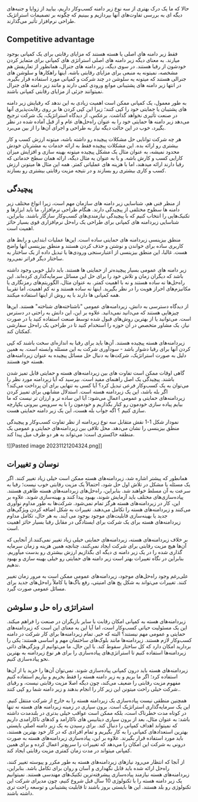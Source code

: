 حالا که ما یک درک بهتری از سه نوع زیر دامنه کسب‌وکار داریم، بیایید از زوایا و جنبه‌های دیگه ای به بررسی تفاوت‌های آنها بپردازیم و ببینیم که چگونه بر تصمیمات استراتژیک طراحی نرم‌افزار تأثیر می‌گذارند.

## Competitive advantage

فقط زیر دامنه های اصلی یا هسته هستند که مزایای رقابتی برای یک کمپانی بوجود میارند. به معنای دیگه زیر دامنه های اصلی استراتژی های کمپانی برای متمایز کردن خودشون از رقبا هستند. 
در سوی دیگه، زیر دامنه های جنرال، همانطور از تعاریفش هم مشخصه، نمیتونه یه منبعی برای مزایای رقابتی باشه. اینها راهکارها و سلوشن های جنرالی هستند که میتونه یه سلوشن در چند شرکت و کمپانی مورد استفاده قرار بگیره. 
در انتها زیر دامنه های پشتیبانی موانع ورودی کمی دارند و مانند زیر دامنه های جنرال نمیتوانند جزئی از مزایای رقابتی کمپانی باشند. 

به طور معمول، یک کمپانی ممکن است اهمیت زیادی به این ندهد که رقبایش زیر دامنه های پشتیبان یا حمایتی خود را کپی کنند؛ زیرا این کپی کردن ها بر روی رقابت‌پذیری آنها در صنعت تأثیری نخواهد گذاشت. برعکس، از دیدگاه استراتژیک، یک شرکت ترجیح می‌دهد زیر دامنه ها حمایتی خود را به عنوان راه‌حل‌های عام و از قبل آماده‌ شده در نظر بگیرد، خوب در این حالت دیگه نیاز به طراحی و اجرای آن‌ها را از بین می‌برد. 

هر چه شرکت توانایی حل مشکلات پیچیده رو داشته باشه، میتونه ارزش کسب و کار بیشتری رو ارائه بده. این مشکلات پیچیده فقط به ارائه خدمات به مشتریان خودش محدود نمیشه، به عنوان مثال یک مشکل پیچیده میتونه بهینه سازی و افزایش میزان کارایی کسب و کارش باشه. و یا به عنوان یه مثال دیگه، ارائه همان سطح خدماتی که رقبا دارند ارائه میدهند، اما با هزینه های عملیاتی کمتر. همه این مثال ها میتونن ارزش کسب و کاری بیشتری رو بسازند و در نتیجه مزیت رقابتی بیشتری رو بسازند.

## پیچیدگی

از منظر فنی هم، شناسایی زیر دامنه های سازمان مهم است، زیرا انواع مختلف زیر دامنه ها سطوح مختلفی از پیچیدگی دارند. هنگام طراحی نرم‌افزار، ما باید ابزارها و تکنیک‌هایی را انتخاب کنیم که با پیچیدگی نیازمندی‌های کسب‌وکار سازگار باشند. بنابراین، شناسایی زیردامنه های کمپانی برای طراحی یک راه‌حل نرم‌افزاری قوی بسیار حائز اهمیت است.

منطق بیزینسی زیردامنه های حمایتی ساده است. این‌ها عملیات ابتدایی و رابط های کاربری ساده برای خواندن و نوشتن و حذف کردن هستند و منطق بیزینسی آنها واضح هست. غالبا، این منطق بیزینسی از اعتبارسنجی ورودی‌ها یا تبدیل داده از یک ساختار به ساختار دیگر فراتر نمی‌رود.

زیر دامنه های عمومی بسیار پیچیده‌تر از حمایتی ها هستند. باید دلیل خوبی وجود داشته باشد که دیگران زمان و تلاش خود را برای حل این مسائل سرمایه‌گذاری کرده‌اند. این راه‌حل‌ها نه ساده هستند و نه با اهمیت کمتر. به عنوان مثال، الگوریتم‌های رمزنگاری یا مکانیزم‌های احراز هویت را در نظر بگیرید. اینها نه ساده هستند و نه کم اهمیت، اما تقریبا همه کمپانی ها دارند با یه روش از اینها استفاده میکنند.

از دیدگاه دسترسی به دانش، زیردامنه‌های عمومی "ناشناخته‌های شناخته" هستند. این‌ها چیزهایی هستند که می‌دانید نمی‌دانید. علاوه بر این، این دانش به راحتی در دسترس است. می‌توانید یا از بهترین روش‌های قبول شده توسط صنعت استفاده کنید یا در صورت نیاز، یک مشاور متخصص در آن حوزه را استخدام کنید تا در طراحی یک راه‌حل سفارشی کمکتان کند.

زیردامنه‌های هسته پیچیده هستند. آن‌ها باید برای رقبا به اندازه‌ای سخت باشند که کپی کردن آنها برای رقبا دشوار باشد - سودآوری شرکت به این مسئله وابسته است. به همین دلیل به صورت استراتژیک، شرکت‌ها به دنبال حل مسائل پیچیده به عنوان زیردامنه‌های هسته خود هستند.

گاهی اوقات ممکن است تفاوت های بین زیردامنه‌های هسته و حمایتی قابل تمیز شدن باشند. پیچیدگی یک اصل راهنمای مفید است. بپرسید که آیا زیردامنه مورد نظر را می‌توان به یک کسب‌وکار فرعی تبدیل کرد؟ آیا کسی به تنهایی برای آن پرداخت می‌کند؟ اگر بله باشد، این یک زیردامنه هسته است. استدلال مشابهی برای تمییز کردن زیردامنه‌های حمایتی و عمومی اعمال می‌شود: آیا این ساده تر و ارزان تر نیست که ما بیایم پیاده سازی خودمون رو کنار بگذازیم و خودمون را با یه سرویس بیرونی یکپارچه سازی کنیم ؟ اگه جواب بله هست، این یک زیر دامنه حمایتی هست.

نمودار شکل 1-1 نقش متقابل سه نوع زیردامنه از نظر تفاوت کسب‌وکار و پیچیدگی منطق بیزینسی را نشان می‌دهد. محل تلاقی بین زیردامنه‌های حمایتی و عمومی یک منطقه خاکستری است: می‌تواند به هر دو طرف میل پیدا کند.


![[Pasted image 20231121204324.png]]

## نوسان و تغییرات

همانطور که پیشتر اشاره شد، زیردامنه‌های هسته ممکن است خیلی زیاد تغییر کنند. اگر یک مسئله یا مشکل در تلاش اول حل شود، احتمالاً یک مزیت رقابتی خوب نیست؛ رقبا به سرعت به آن مسلط خواهند شد. بنابراین، راه‌حل‌های زیردامنه‌های هسته ظاهری هستند. پیاده‌سازی‌های مختلف باید آزمایش شوند، بهبود پیدا کنند و بهینه‌سازی شوند. علاوه بر این، کار در زیردامنه‌های هسته هرگز تمام نمی‌شود. شرکت‌ها به طور مداوم نوآوری می‌کنند و زیردامنه‌های هسته را تکامل می‌دهند. تغییرات به شکل اضافه کردن ویژگی‌های جدید یا بهینه‌سازی قابلیت‌های موجود بوجود می آیند. به هر حال، تکامل مداوم زیردامنه‌های هسته برای یک شرکت برای ایستادگی در مقابل رقبا بسیار حائز اهمیت است.


بر خلاف زیردامنه‌های هسته، زیردامنه‌های حمایتی خیلی زیاد تغییر نمی‌کنند.از آنجایی که آن‌ها هیچ مزیت رقابتی برای شرکت ایجاد نمی‌کنند، چنانچه همین هزینه و زمان سرمایه گذاری شده را در یک زیر دامنه ی دیگه ای بگذازیم ارزش بیشتری رو بدست میآوریم. بنابراین در نگاه تغییرات بهتر است زیر دامنه های حمایتی رو خیلی بهینه سازی و بهبود ندهیم.

علی‌رغم وجود راه‌حل‌های موجود، زیردامنه‌های عمومی ممکن است به مرور زمان تغییر کنند. تغییرات می‌تواند به شکل پچ های امنیتی، رفع باگ‌ها یا کاملاً راه‌حل‌های جدید برای مسائل عمومی صورت گیرد.


## استراتژی راه حل و سلوشن

زیردامنه‌های هسته به کمپانی امکان رقابت با سایر بازیگران در صنعت را فراهم میکند. این یک مسئولیت حیاتی کسب‌وکار است، اما آیا این به معنای این است که زیردامنه‌های حمایتی و عمومی مهم نیستند؟ البته که خیر. 
تمام زیردامنه‌ها برای کار شرکت در دامنه کسب‌وکار لازم هستند. زیردامنه‌ها مانند بلوک‌های ساختمان مهم و اساسی هستند: یکی را بردارید امکان دارد که کل ساختار سقوط کند. با این حال، ما می‌توانیم از ویژگی‌های ذاتی زیردامنه‌ها استفاده کنیم تا استراتژی‌های پیاده‌سازی را برای هر نوع زیردامنه به بهترین نحو پیاده‌سازی کنیم.

زیردامنه‌های هسته باید درون کمپانی پیاده‌سازی شوند. نمی‌توان آن‌ها را خرید یا از آن‌ها استفاده کرد؛ اگر ما بریم و یه زیر دامنه هسته را فقط بخریم و بیاریم استفاده کنیم مفهوم مزیت رقابتی را ضعیف می‌کند، چون دیگه اصلا مزیت رقابتی نیست، و رقبای شرکت خیلی راحت میتونن این زیر کار را انجام بدهند و زیر دامنه شما رو کپی کنند..

همچنین منطقی نیست پیاده‌سازی یک زیردامنه هسته را به خارج از شرکت منتقل کنیم. این یک سرمایه‌گذاری استراتژیک است. برون سپاری در زمینه زیردامنه های هسته نه تنها در کوتاه مدت خطرناک است، بلکه ممکن است عواقب خیلی بدتری در بلندمدت داشته باشد: به عنوان مثال، بعد از برون سپاری دیتابیس های ناکارامد و کدهای ناکارامدی داریم که نمیتواند اهداف کمپانی را دنبال کند. برای رسیدن به یک زیر دامنه اصلی بایستی بهترین استعدادهای کمپانی را به کار بگیریم و تمام افرادی که در کار خود بهترین هستند، باید مورد استفاده قرار بگیرند.
علاوه بر این، پیاده‌سازی زیردامنه‌های هسته به صورت درونی به شرکت این امکان را می‌دهد که تغییرات را سریع‌تر اعمال کرده و برای همین کمپانی میتواند در مدت زمان کمتری مزیت رقابتی ایجاد کند.

از آنجا که انتظار می‌رود نیازهای زیردامنه‌های هسته به طور مکرر و پیوسته تغییر کنند، راه‌حل ارائه شده باید قابل نگهداری و آسان و روان برای تکامل باشد. بنابراین، زیردامنه‌های هسته نیازمند پیاده‌سازی پیشرفته‌ترین تکنیک‌های مهندسی هستند.
نمیتوانیم یک زیر دامنه هسته را با تکنولوژی 10 سال قبل شروع کنیم، چون مدیرای شرکت این تکنولوژی رو بلد هستند. این ها بایستی بروز باشند تا قابلیت پشتیبانی و توسعه راحت تری داشته باشند.

